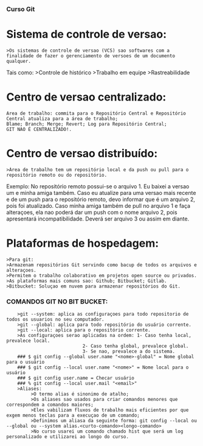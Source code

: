 ### Curso Git
# Sistema de controle de versao:
	>Os sistemas de controle de versao (VCS) sao softwares com a finalidade de fazer o gerenciamento de versoes de um documento qualquer.
Tais como:
	>Controle de histórico
	>Trabalho em equipe
	>Rastreabilidade

# Centro de versao centralizado:
	Area de trabalho: commita para o Repositório Central e Repositório Central atualiza para a área de trabalho;
	Blame; Branch; Merge; Revert; Log para Repositório Central;
	GIT NAO É CENTRALIZADO!.

# Centro de versao distribuído:
	>Área de trabalho tem um repositório local e da push ou pull para o repositório remoto ou do repositório.
Exemplo: No repositório remoto possui-se o arquivo 1. Eu baixei a versao um e minha amiga também. Caso eu atualize para uma versao mais recente e de um push para o repositório remoto, devo informar que é um arquivo 2, pois foi atualizado. Caso minha amiga também de pull no arquivo 1 e faça alteraçoes, ela nao poderá dar um push com o nome arquivo 2, pois apresentará incompatibilidade. Deverá ser arquivo 3 ou assim em diante.

# Plataformas de hospedagem:
	>Para git:
	>Armazenam repositórios Git servindo como bacup de todos os arquivos e alteraçoes.
	>Permitem o trabalho colaborativo em projetos open source ou privados.
	>As plataformas mais comuns sao: Github; Bitbucket; Gitlab.
	>Bitbucket: Soluçao em nuvem para armazenar repositórios do Git.

### COMANDOS GIT NO BIT BUCKET:
		>git --system: aplica as configuraçoes para todo repositorio de todos os usuarios no seu computador.
		>git --global: aplica para todo repositório do usuário corrente.
		>git --local: aplica para o repositório corrente.
		>As configuraçoes serao aplicadas na ordem: 1- Caso tenha local, prevalece local.
							    2- Caso tenha global, prevalece global.
							    3- Se nao, prevalece a do sistema.
		### $ git config --global user.name "<nome>-global" = Nome global para o usuário
		### $ git config --local user.name "<nome>" = Nome local para o usuário
		### $ git config user.name = Checar usuário
		### % git config --local user.mail "<email>"
		>Aliases:
			 >O termo alias é sinonimo de atalho;
			 >Os aliases sao usados para criar comandos menores que correspondem a comandos maiores;
			 >Eles vabilizam fluxos de trabalho mais eficientes por que exgem menos teclas para a execuçao de um comando;
			 >Definimos um aliasa da seguinte forma: git config --local ou --global ou --system alias.<curto-comando><longo-comando>
			 >No curso usarei um comando chamado hist que será um log personalizado e utilizarei ao longo do curso.
									

